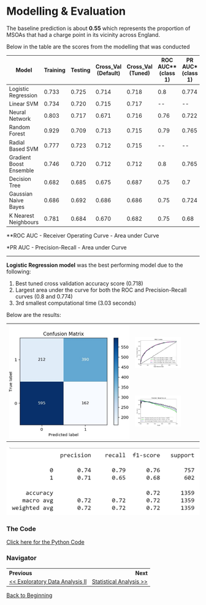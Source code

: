 # Modelling & Evaluation

The baseline prediction is about **0.55** which represents the proportion of MSOAs that had a charge point in its vicinity across England.

Below in the table are the scores from the modelling that was conducted

| Model                   | Training | Testing | Cross_Val (Default) | Cross_Val (Tuned) | ROC AUC** (class 1) | PR  AUC* (class 1) | Computational Time (s) |
| ----------------------- | -------- | ------- | ------------------- | ----------------- | ------------------- | ------------------ | ---------------------- |
| Logistic Regression     | 0.733    | 0.725   | 0.714               | 0.718             | 0.8                 | 0.774              | 3.03                   |
| Linear SVM              | 0.734    | 0.720   | 0.715               | 0.717             | --                  | --                 | 9.17                   |
| Neural Network          | 0.803    | 0.717   | 0.671               | 0.716             | 0.76                | 0.722              | 24.4                   |
| Random Forest           | 0.929    | 0.709   | 0.713               | 0.715             | 0.79                | 0.765              | 60.75                  |
| Radial Based SVM        | 0.777    | 0.723   | 0.712               | 0.715             | --                  | --                 | 25.3                   |
| Gradient Boost Ensemble | 0.746    | 0.720   | 0.712               | 0.712             | 0.8                 | 0.765              | 44.7                   |
| Decision Tree           | 0.682    | 0.685   | 0.675               | 0.687             | 0.75                | 0.7                | 0.556                  |
| Gaussian Naive Bayes    | 0.686    | 0.692   | 0.686               | 0.686             | 0.75                | 0.724              | 0.224                  |
| K Nearest Neighbours    | 0.781    | 0.684   | 0.670               | 0.682             | 0.75                | 0.68               | 17.7                   |

\**ROC AUC - Receiver Operating Curve - Area under Curve

\*PR AUC - Precision-Recall - Area under Curve

____

**Logistic Regression model** was the best performing model due to the following:

1. Best tuned cross validation accuracy score (0.718)
2. Largest area under the curve for both the ROC and Precision-Recall curves (0.8 and 0.774)
3. 3rd smallest computational time (3.03 seconds)



Below are the results:

<table>
    <col width="65%">
  	<col width="35%">
    <tr>
        <td rowspan="2"><img src="../reports/figures/modelling/logistic_regression_confusion_matrix_altered.jpg"></td>
        <td><img src="../reports/figures/modelling/logistic_regression_roc_curves.jpg" width="75%"></td>
    </tr>
    <tr>
        <td><img src="../reports/figures/modelling/logistic_regression_pr_curves.jpg" width="75%"></td>
    </tr>
</table>



![](../reports/figures/modelling/logistic_regression_classification_report.png)





### The Code

[Click here for the Python Code](/notebooks/3.0-ced-modelling.ipynb)

### Navigator

<table>
    <th align='left'>Previous</th>
    <th align='right'>Next</th>
    <tr>
    	<td align='left'><a href="eda2.md"><< Exploratory Data Analysis II</a></td>
    	<td align='right'><a href="analysis.md">Statistical Analysis >></a></td>
    </tr>
</table>

[Back to Beginning](https://github.com/cdenbowjr/ev_chargepoint_prediction#readme)

